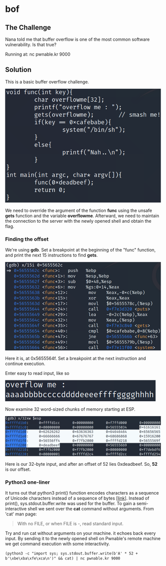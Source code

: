 # bof

## The Challenge

Nana told me that buffer overflow is one of the most common software vulnerability. Is that true?

Running at: nc pwnable.kr 9000

## Solution

This is a basic buffer overflow challenge.

![](../.gitbook/assets/image%20%285%29.png)

We need to override the argument of the function **func** using the unsafe **gets** function and the variable **overflowme**. Afterward, we need to maintain the connection to the server with the newly opened shell and obtain the flag.

### Finding the offset

We're using **gdb**. Set a breakpoint at the beginning of the "func" function, and print the next 15 instructions to find **gets**.

![](../.gitbook/assets/image%20%287%29.png)

Here it is, at 0x5655564f. Set a breakpoint at the next instruction and continue execution.

Enter easy to read input, like so

![](../.gitbook/assets/image%20%288%29.png)

Now examine 32 word-sized chunks of memory starting at ESP.

![](../.gitbook/assets/image%20%286%29.png)

Here is our 32-byte input, and after an offset of 52 lies 0xdeadbeef. So, **52** is our offset.

### Python3 one-liner

It turns out that python3 print\(\) function encodes characters as a sequence of Unicode characters instead of a sequence of bytes \[[link](https://stackoverflow.com/questions/32017389/write-different-hex-values-in-python2-and-python3)\]. Instead of print\(\), sys.stdout.buffer.write was used for the buffer. To gain a semi-interactive shell we sent over the **cat** command without arguments. From 'cat' man page:

> With no FILE, or when FILE is -, read standard input.

Try and run cat without arguments on your machine. it echoes back every input. By sending it to the newly opened shell on Pwnable's remote machine we get command execution with some interactivity. 

```text
(python3 -c "import sys; sys.stdout.buffer.write(b'A' * 52 + b'\xbe\xba\xfe\xca\n')" && cat) | nc pwnable.kr 9000
```

